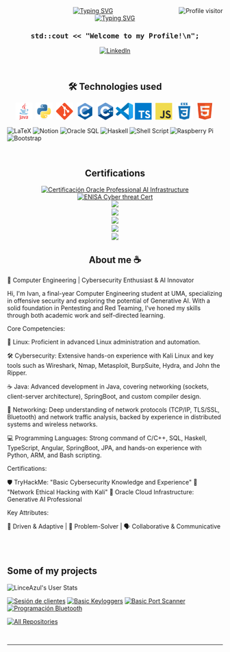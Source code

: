 <!--
Inspired in alsiam's readme repository
 -->

<a href="https://komarev.com/ghpvc/?username=LinceAzul">
   <img align="right" src="https://komarev.com/ghpvc/?username=LinceAzul&label=Visitors&color=0e75b6&style=flat" alt="Profile visitor" />
</a>

<div align="center">
  <a href="https://git.io/typing-svg">
   <img src="https://readme-typing-svg.demolab.com?font=Source+Code+Pro&size=20&duration=4000&pause=1000&color=F03F88&center=true&vCenter=true&random=false&width=435&lines=&gt+echo+-e+&quot;I+am+Ivan+Iroslavov&quot;" alt="Typing SVG" />
  </a>
</div>

<div align="center">
  <a href="https://git.io/typing-svg">
   <img src="https://readme-typing-svg.demolab.com?font=Source+Code+Pro&size=15&duration=4000&pause=1000&color=008080&center=true&vCenter=true&random=false&width=435&lines=「+Computer+Engineer,+Devoted+to+Cybersecurity+」;" alt="Typing SVG" />
  </a>
</div>

<!-- Intro  -->
<h3 align="center">
  <samp>std::cout << "Welcome to my Profile!\n";
  </samp>
</h3>

<p align="center">
  <a href="https://www.linkedin.com/in/ivan-iroslavov-petkov-80b960236/" target="_blank">
    <img src="https://img.shields.io/badge/LinkedIn-0077B5?style=for-the-badge&logo=linkedin&logoColor=white" alt="LinkedIn"/>
  </a>
</p>

<br/>

<!-- Technologies used-->
<h2 align="center">🛠️ Technologies used</h2>
<div align="center">
  <img src="https://github.com/devicons/devicon/blob/master/icons/java/java-original-wordmark.svg" title="Java" alt="Java" width="40" height="40"/>&nbsp;
  <img src="https://github.com/devicons/devicon/blob/master/icons/python/python-original.svg"  title="Python" alt="Python" width="40" height="40"/>&nbsp;
  <img src="https://github.com/devicons/devicon/blob/master/icons/git/git-original.svg"  title="Git" alt="Git" width="40" height="40"/>&nbsp;
  <img src="https://github.com/devicons/devicon/blob/master/icons/c/c-original.svg" title="C" alt="C" width="40" height="40"/>&nbsp;
  <img src="https://github.com/devicons/devicon/blob/master/icons/cplusplus/cplusplus-original.svg" title="C++" alt="C++" width="40" height="40"/>
  <img src="https://github.com/devicons/devicon/blob/master/icons/vscode/vscode-original.svg" title="Visual Studio Code" alt="VS Code" width="40" height="40"/>
  <img src="https://github.com/devicons/devicon/blob/master/icons/typescript/typescript-original.svg" title="TypeScript" alt="TypeScript" width="40" height="40"/>&nbsp;
  <img src="https://github.com/devicons/devicon/blob/master/icons/javascript/javascript-original.svg" title="JavaScript" alt="JavaScript" width="40" height="40"/>&nbsp;
  <img src="https://github.com/devicons/devicon/blob/master/icons/css3/css3-plain-wordmark.svg"  title="CSS3" alt="CSS" width="40" height="40"/>&nbsp;
  <img src="https://github.com/devicons/devicon/blob/master/icons/html5/html5-original.svg" title="HTML5" alt="HTML" width="40" height="40"/>&nbsp;
  <br>
</div>
 
![LaTeX](https://img.shields.io/badge/latex-%23008080.svg?style=for-the-badge&logo=latex&logoColor=white)
![Notion](https://img.shields.io/badge/Notion-%23000000.svg?style=for-the-badge&logo=notion&logoColor=white)
![Oracle SQL](https://img.shields.io/badge/Oracle-F80000?style=for-the-badge&logo=oracle&logoColor=white)
![Haskell](https://img.shields.io/badge/Haskell-5e5086?style=for-the-badge&logo=haskell&logoColor=white)
![Shell Script](https://img.shields.io/badge/shell_script-%23121011.svg?style=for-the-badge&logo=gnu-bash&logoColor=white)
![Raspberry Pi](https://img.shields.io/badge/-RaspberryPi-C51A4A?style=for-the-badge&logo=Raspberry-Pi)
![Bootstrap](https://img.shields.io/badge/Bootstrap-563D7C?style=for-the-badge&logo=bootstrap&logoColor=white)

<br>

<!-- Certifications section -->
<h2 align="center"> Certifications </h2>
<p align="center">
  <a href="[https://catalog-education.oracle.com/pls/certview/sharebadge?id=130721E56723A82F8CF93EE1299EB51B5C34D97EA7BE31F6A3938A7482389037](https://catalog-education.oracle.com/pls/certview/sharebadge?id=C7CF633FE0E90F4FF5FAA7F505AC6709E5CA80851C99DE2FE4F78AE393160AF4)" target="_blank">
    <img src="https://img.shields.io/badge/Oracle%20Cloud%20Infrastructure%20Generative%20AI%20Certified%20Professional-Oracle-%23FF9800" alt="Certificación Oracle Professional AI Infrastructure">
  </a><br>
  <a href="" target="_blank">
     <img src="https://img.shields.io/badge/Cyber%20Threat%20Management%20-Enisa-%2300A3E0" alt="ENISA Cyber threat Cert">
  </a><br>
  <a href="" target="_blank">
     <img src="https://img.shields.io/badge/Network%20Ethical%20Hacking%20with%20Kali-Udemy-%239C27B0 alt="Network Ethical Hacking cert">
  </a><br>
 <a href="" target="_blank">
      <img src="https://img.shields.io/badge/Fundamentos%20De%20IA%20En%20Ciberseguridad-C1b3rWall%20Academy-%23F03C3C alt="IA & Cybersec cert">
   </a><br>
 <a href="" target="_blank">
      <img src="https://img.shields.io/badge/OPSEC%20Awareness%20for%20Military%20Members,%20DOD%20Employees%20and%20Contractors-Defence%20Counterintelligence%20and%20Security%20Agency-%2300C851 alt="OPSEC Cert">
   </a><br>
  <a href="" target="_blank">
      <img src="https://img.shields.io/badge/Network%20Ethical%20Hacking%20with%20Kali-Udemy-%239C27B0 alt="Network Ethical Hacking cert">
   </a><br>
  <a href="" target="_blank">
      <img src="https://img.shields.io/badge/Network%20Ethical%20Hacking%20with%20Kali-Udemy-%239C27B0 alt="Network Ethical Hacking cert">
   </a><br>


</p>

<!-- About Section -->
<h2 align="center">About me ☕</h2>
 
🔐 Computer Engineering | Cybersecurity Enthusiast & AI Innovator

Hi, I'm Ivan, a final-year Computer Engineering student at UMA, specializing in offensive security and exploring the potential of Generative AI. With a solid foundation in Pentesting and Red Teaming, I've honed my skills through both academic work and self-directed learning.

Core Competencies:

🐧 Linux: Proficient in advanced Linux administration and automation.

🛠️ Cybersecurity: Extensive hands-on experience with Kali Linux and key tools such as Wireshark, Nmap, Metasploit, BurpSuite, Hydra, and John the Ripper.

☕ Java: Advanced development in Java, covering networking (sockets, client-server architecture), SpringBoot, and custom compiler design.

📡 Networking: Deep understanding of network protocols (TCP/IP, TLS/SSL, Bluetooth) and network traffic analysis, backed by experience in distributed systems and wireless networks.

💻 Programming Languages: Strong command of C/C++, SQL, Haskell, TypeScript, Angular, SpringBoot, JPA, and hands-on experience with Python, ARM, and Bash scripting.

Certifications:

🛡️ TryHackMe: "Basic Cybersecurity Knowledge and Experience"
📶 "Network Ethical Hacking with Kali"
🤖 Oracle Cloud Infrastructure: Generative AI Professional

Key Attributes:

🚀 Driven & Adaptive | 💼 Problem-Solver | 🗣️ Collaborative & Communicative

<br/>


<br/>

## Some of my projects
![LinceAzul's User Stats](https://github-readme-stats.vercel.app/api?username=LinceAzul&show_icons=true&theme=radical)

[![Sesión de clientes](https://github-readme-stats.vercel.app/api/pin/?username=SII-Informatica-UMA&repo=ciklum-zumbtech&border_color=7F3FBF&bg_color=0D1117&title_color=C9D1D9&text_color=8B949E&icon_color=7F3FBF)](https://github.com/SII-Informatica-UMA/ciklum-zumbtech)
[![Basic Keyloggers](https://github-readme-stats.vercel.app/api/pin/?username=LinceAzul&repo=BasicKeyloggers&border_color=7F3FBF&bg_color=0D1117&title_color=C9D1D9&text_color=8B949E&icon_color=7F3FBF)](https://github.com/LinceAzul/BasicKeyloggers)
[![Basic Port Scanner](https://github-readme-stats.vercel.app/api/pin/?username=LinceAzul&repo=Basic-Port-Scanner&border_color=7F3FBF&bg_color=0D1117&title_color=C9D1D9&text_color=8B949E&icon_color=7F3FBF)](https://github.com/LinceAzul/Basic-Port-Scanner)
[![Programación Bluetooth](https://github-readme-stats.vercel.app/api/pin/?username=LinceAzul&repo=Programacion_Bluetooth&border_color=7F3FBF&bg_color=0D1117&title_color=C9D1D9&text_color=8B949E&icon_color=7F3FBF)](https://github.com/LinceAzul/Programacion_Bluetooth)



<p align="left">
  <a href="https://github.com/LinceAzul?tab=repositories" target="_blank"><img alt="All Repositories" title="All Repositories" src="https://img.shields.io/badge/-All%20Repos-2962FF?style=for-the-badge&logo=koding&logoColor=white"/></a>
</p>

<br/>
<hr/>
<br/>


